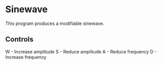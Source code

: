 # Sinewave

This program produces a modifiable sinewave. 

## Controls

W - Increase amplitude
S - Reduce amplitude
A - Reduce frequency
D - Increase frequency
